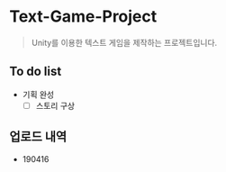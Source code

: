 # Text-Game-Project
> Unity를 이용한 텍스트 게임을 제작하는 프로젝트입니다.

## To do list
- 기획 완성
    - [ ] 스토리 구상

## 업로드 내역
- 190416